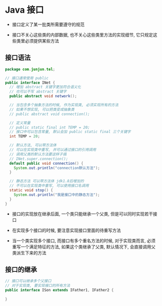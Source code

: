 # Java 接口

- 接口定义了某一批类所需要遵守的规范

- 接口不关心这些类的内部数据, 也不关心这些类里方法的实现细节, 它只规定这些类里必须提供某些方法

## 接口语法

```java
package com.junjun.tel;

// 接口通常使用 public
public interface INet {
  // 增加 abstract 关键字更加符合语义化
  // 也可以不写 abstract 关键字
  public abstract void network();

  // 当包含多个抽象方法的时候, 作为实现类, 必须实现所有的方法
  // 如果不想实现, 可以把类变成抽象类
  // public abstract void connection();

  // 定义常量
  // public static final int TEMP = 20;
  // 接口中可以包含常量, 默认会加 public static final 三个关键字
  int TEMP = 20;

  // 默认方法, 可以带方法体
  // 可以在实现类中重写, 并可以通过接口的引用调用
  // 调用父类的默认方法要这样子搞
  // INet.super.connection();
  default public void connection() {
    System.out.println("connection默认方法");
  }

  // 静态方法 可以带方法体 jdk1.8后增加的
  // 不可以在实现类中重写, 可以使用接口名调用
  static void stop() {
    System.out.println("我是接口中的静态方法");
  }
}

```

- 接口的实现放在继承后面, 一个类只能继承一个父类, 但是可以同时实现若干接口

- 在实现多个接口的时候, 要注意实现接口里面的待重写方法

- 当一个类实现多个接口, 而接口有多个重名方法的时候, 对于实现类而言, 必须重写一个满足特征的方法, 如果这个类继承了父类, 默认情况下, 会直接调用父类派生下来的方法

## 接口的继承

```java
// 接口可以继承多个父接口
// 对于实现类, 要实现接口的所有方法
public interface ISon extends IFather1, IFather2 {
  
}
```
